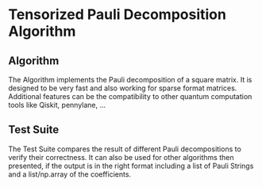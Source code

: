 # Tensorized Pauli Decomposition Algorithm
## Algorithm
The Algorithm implements the Pauli decomposition of a square matrix.
It is designed to be very fast and also working for sparse format matrices.
Additional features can be the compatibility to other quantum computation tools like Qiskit, pennylane, ...
## Test Suite
The Test Suite compares the result of different Pauli decompositions to verify their correctness.
It can also be used for other algorithms then presented, if the output is in the right format including a list of Pauli Strings and a list/np.array of the coefficients.
